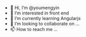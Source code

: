 - 👋 Hi, I’m @youmengyin
- 👀 I’m interested in front end
- 🌱 I’m currently learning Angularjs
- 💞️ I’m looking to collaborate on ...
- 📫 How to reach me ...

<!---
youmengyin/youmengyin is a ✨ special ✨ repository because its `README.md` (this file) appears on your GitHub profile.
You can click the Preview link to take a look at your changes.
--->
